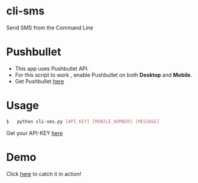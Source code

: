 cli-sms
=======
Send SMS from the Command Line

Pushbullet
==========
*	This app uses Pushbullet API.
*	For this script to work , enable Pushbullet on both **Desktop** and **Mobile**.
*	Get Pushbullet [here](https://www.pushbullet.com/apps)

Usage
=====
```sh
$	python cli-sms.py [API_KEY]	[MOBILE_NUMBER] [MESSAGE]
```

Get your API-KEY [here](https://www.pushbullet.com/#settings/account)

Demo
====
Click [here](http://showterm.io/c07025ed0766b308f3e1b) to catch it in action!

